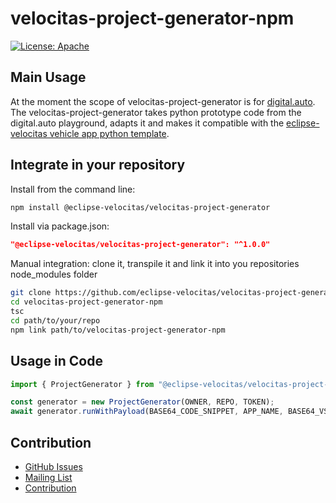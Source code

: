 # velocitas-project-generator-npm

[![License: Apache](https://img.shields.io/badge/License-Apache-yellow.svg)](http://www.apache.org/licenses/LICENSE-2.0)

## Main Usage

At the moment the scope of velocitas-project-generator is for [digital.auto](https://digitalauto.netlify.app/).
The velocitas-project-generator takes python prototype code from the digital.auto playground, adapts it and makes it compatible with the
[eclipse-velocitas vehicle app python template](https://github.com/eclipse-velocitas/vehicle-app-python-template).

## Integrate in your repository

Install from the command line:
```bash
npm install @eclipse-velocitas/velocitas-project-generator
```

Install via package.json:
```json
"@eclipse-velocitas/velocitas-project-generator": "^1.0.0"
```

Manual integration:
clone it, transpile it and link it into you repositories node_modules folder

```bash
git clone https://github.com/eclipse-velocitas/velocitas-project-generator-npm.git
cd velocitas-project-generator-npm
tsc
cd path/to/your/repo
npm link path/to/velocitas-project-generator-npm
```

## Usage in Code
```javascript
import { ProjectGenerator } from "@eclipse-velocitas/velocitas-project-generator";

const generator = new ProjectGenerator(OWNER, REPO, TOKEN);
await generator.runWithPayload(BASE64_CODE_SNIPPET, APP_NAME, BASE64_VSPEC_PAYLOAD);
```

## Contribution
- [GitHub Issues](https://github.com/eclipse-velocitas/velocitas-project-generator-npm/issues)
- [Mailing List](https://accounts.eclipse.org/mailing-list/velocitas-dev)
- [Contribution](https://eclipse-velocitas.github.io/velocitas-docs/docs/contribution/)
